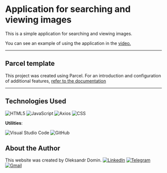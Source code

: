 
# Application for searching and viewing images
This is a simple application for searching and viewing images.

You can see an example of using the application in the [video.](https://user-images.githubusercontent.com/17479434/125040406-49a6f600-e0a0-11eb-975d-e7d8eaf2af6b.mp4)

---

## Parcel template

This project was created using Parcel. 
For an introduction and configuration of additional features, [refer to the documentation](https://parceljs.org/)

---
## Technologies Used

  ![HTML5](https://img.shields.io/badge/html5-%23E34F26.svg?style=for-the-badge&logo=html5&logoColor=white)
  ![JavaScript](https://img.shields.io/badge/javascript-%23323330.svg?style=for-the-badge&logo=javascript&logoColor=%23F7DF1E)
  ![Axios](https://img.shields.io/badge/Axios-5A29E4?style=for-the-badge&logo=axios&logoColor=white)
  ![CSS](https://img.shields.io/badge/CSS3-1572B6?style=for-the-badge&logo=css3&logoColor=white)

**Utilities**:

   ![Visual Studio Code](https://img.shields.io/badge/Visual%20Studio%20Code-0078d7.svg?style=for-the-badge&logo=visual-studio-code&logoColor=white)
   ![GitHub](https://img.shields.io/badge/github-%23121011.svg?style=for-the-badge&logo=github&logoColor=white)


## About the Author
This website was created by Oleksandr Domin.
<a href="https://www.linkedin.com/in/dominoleksandr/" target="_blank">![LinkedIn](https://img.shields.io/badge/linkedin-%230077B5.svg?style=for-the-badge&logo=linkedin&logoColor=white)</a>
<a href="https://t.me/Aleksandr_Czech" target="_blank">![Telegram](https://img.shields.io/badge/Telegram-2CA5E0?style=for-the-badge&logo=telegram&logoColor=white)</a>
<a href="mailto:o.v.domin@gmail.com" target="_blank">![Gmail](https://img.shields.io/badge/Gmail-D14836?style=for-the-badge&logo=gmail&logoColor=white)</a>


